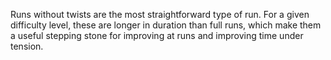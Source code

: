Runs without twists are the most straightforward type of run. For a given difficulty level, these are longer in duration than full runs, which make them a useful stepping stone for improving at runs and improving time under tension.